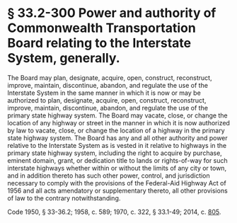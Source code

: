 # § 33.2-300 Power and authority of Commonwealth Transportation Board relating to the Interstate System, generally.

<p>The Board may plan, designate, acquire, open, construct, reconstruct, improve, maintain, discontinue, abandon, and regulate the use of the Interstate System in the same manner in which it is now or may be authorized to plan, designate, acquire, open, construct, reconstruct, improve, maintain, discontinue, abandon, and regulate the use of the primary state highway system. The Board may vacate, close, or change the location of any highway or street in the manner in which it is now authorized by law to vacate, close, or change the location of a highway in the primary state highway system. The Board has any and all other authority and power relative to the Interstate System as is vested in it relative to highways in the primary state highway system, including the right to acquire by purchase, eminent domain, grant, or dedication title to lands or rights-of-way for such interstate highways whether within or without the limits of any city or town, and in addition thereto has such other power, control, and jurisdiction necessary to comply with the provisions of the Federal-Aid Highway Act of 1956 and all acts amendatory or supplementary thereto, all other provisions of law to the contrary notwithstanding.</p><p>Code 1950, § 33-36.2; 1958, c. 589; 1970, c. 322, § 33.1-49; 2014, c. <a href='http://lis.virginia.gov/cgi-bin/legp604.exe?141+ful+CHAP0805'>805</a>.</p>